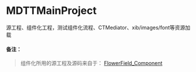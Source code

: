 # MDTTMainProject
源工程、组件化工程，测试组件化流程、CTMediator、xib/images/font等资源加载

#### 备注：
> 组件化所用的源工程及源码来自于：
> [FlowerField_Component](https://github.com/kepuna/ComponentDemo)
